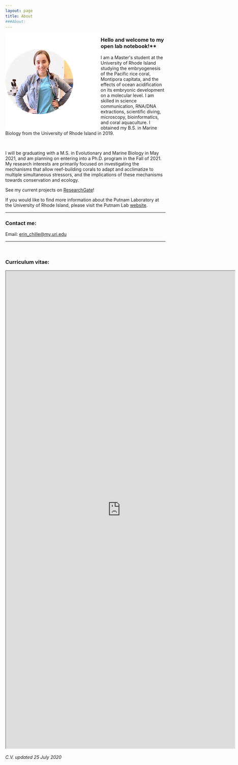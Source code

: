 ```yaml
---
layout: page
title: About
###About:
---
```


<img style="float: left;" src="https://raw.githubusercontent.com/echille/echille.github.io/master/img/IMG-2540.png">

### Hello and welcome to my open lab notebook!**

I am a Master's student at the University of Rhode Island studying the embryogenesis of the Pacific rice coral, Montipora capitata, and the effects of ocean acidification on its embryonic development on a molecular level. I am skilled in science communication, RNA/DNA extractions, scientific diving, microscopy, bioinformatics, and coral aquaculture. I obtained my B.S. in Marine Biology from the University of Rhode Island in 2019.

&nbsp;
&nbsp;

I will be graduating with a M.S. in Evolutionary and Marine Biology in May 2021, and am planning on entering into a Ph.D. program in the Fall of 2021. My research interests are primarily focused on investigating the mechanisms that allow reef-building corals to adapt and acclimatize to multiple simultaneous stressors, and the implications of these mechanisms towards conservation and ecology. 

See my current projects on [ResearchGate](https://www.researchgate.net/profile/Erin_Chille)!

If you would like to find more information about the Putnam Laboratory at the University of Rhode Island, please visit the Putnam Lab [website](http://putnamlab.com/).

---

### Contact me:

Email: [erin_chille@my.uri.edu](mailto:erin_chille@my.uri.edu) 


---

&nbsp;

### Curriculum vitae:

<iframe src="https://docs.google.com/document/d/e/2PACX-1vQee35JvwMGP9xototW0W95oR68ju6Nz55uCw8I1uwy-_wt4QPBfZFLeo9UatuHOW7hEDBgRS1u_Ej2/pub?embedded=true" width = 720px height = 1500px scroll=true></iframe>

*C.V. updated 25 July 2020*
